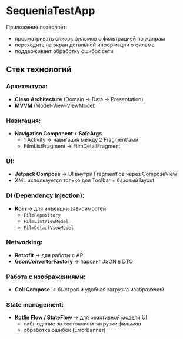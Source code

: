 # SequeniaTestApp

Приложение позволяет:

- просматривать список фильмов с фильтрацией по жанрам
- переходить на экран детальной информации о фильме
- поддерживает обработку ошибок сети

## Стек технологий

### Архитектура:

- **Clean Architecture** (Domain -> Data -> Presentation)
- **MVVM** (Model-View-ViewModel)

### Навигация:

- **Navigation Component + SafeArgs**
    - 1 Activity -> навигация между 2 Fragment'ами
    - FilmListFragment -> FilmDetailFragment

### UI:

- **Jetpack Compose** -> UI внутри Fragment'ов через ComposeView
- XML используется только для Toolbar + базовый layout

### DI (Dependency Injection):

- **Koin** -> для инъекции зависимостей
    - `FilmRepository`  
    - `FilmListViewModel`  
    - `FilmDetailViewModel`

### Networking:

- **Retrofit** -> для работы с API
- **GsonConverterFactory** -> парсинг JSON в DTO

### Работа с изображениями:

- **Coil Compose** -> быстрая и удобная загрузка изображений

### State management:

- **Kotlin Flow / StateFlow** -> для реактивной модели UI
    - наблюдение за состоянием загрузки фильмов
    - обработка ошибок (ErrorBanner)
